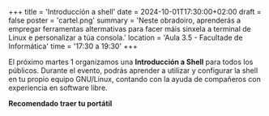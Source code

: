 +++
title = 'Introducción a shell'
date = 2024-10-01T17:30:00+02:00
draft = false
poster = 'cartel.png'
summary = 'Neste obradoiro, aprenderás a empregar ferramentas altermativas para facer máis sinxela a terminal de Linux e personalizar a túa consola.'
location = 'Aula 3.5 - Facultade de Informática'
time = '17:30 a 19:30'
+++

El próximo martes 1 organizamos una **Introducción a Shell** para todos los públicos. Durante el evento, podrás aprender a utilizar y configurar la shell en tu propio equipo GNU/Linux, contando con la ayuda de compañeros con experiencia en software libre.

**Recomendado traer tu portátil**
